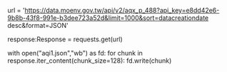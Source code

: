 
<!-- 請將以下網址的json,儲存為aqi.json檔 -->
url = 'https://data.moenv.gov.tw/api/v2/aqx_p_488?api_key=e8dd42e6-9b8b-43f8-991e-b3dee723a52d&limit=1000&sort=datacreationdate desc&format=JSON'

<!-- 將位址使用requests.get 賦值response -->
response:Response = requests.get(url)

<!-- 使用model requests的內建功能 -->
with open("aqi1.json","wb") as fd:
    for chunk in response.iter_content(chunk_size=128):
        fd.write(chunk)

